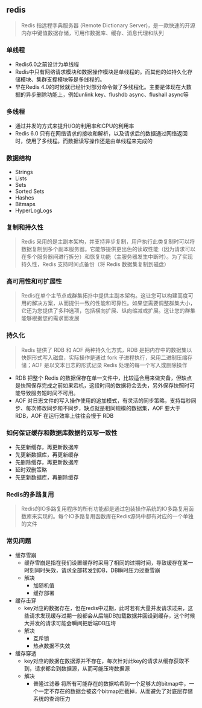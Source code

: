 ## redis
> Redis 指远程字典服务器 (Remote Dictionary Server)，是一款快速的开源内存中键值数据存储，可用作数据库、缓存、消息代理和队列

### 单线程
* Redis6.0之前设计为单线程
* Redis中只有网络请求模块和数据操作模块是单线程的。而其他的如持久化存储模块、集群支撑模块等是多线程的。
* 早在Redis 4.0的时候就已经针对部分命令做了多线程化。主要是体现在大数据的异步删除功能上，例如unlink key、flushdb async、flushall async等

### 多线程
* 通过并发的方式来提升I/O的利用率和CPU的利用率
* Redis 6.0 只有在网络请求的接收和解析，以及请求后的数据通过网络返回时，使用了多线程。而数据读写操作还是由单线程来完成的

### 数据结构
* Strings 
* Lists 
* Sets 
* Sorted Sets
* Hashes 
* Bitmaps 
* HyperLogLogs 

### 复制和持久性
> Redis 采用的是主副本架构，并支持异步复制，用户执行此类复制时可以将数据复制到多个副本服务器。它能够提供更出色的读取性能（因为请求可以在多个服务器间进行拆分）和恢复功能（主服务器发生中断时）。为了实现持久性，Redis 支持时间点备份（将 Redis 数据集复制到磁盘）

### 高可用性和可扩展性
> Redis在单个主节点或群集拓扑中提供主副本架构。这让您可以构建高度可用的解决方案，从而提供一致的性能和可靠性。如果您需要调整群集大小，它还为您提供了多种选项，包括横向扩展、纵向缩减或扩展。这让您的群集能够根据您的需求而发展

### 持久化
> Redis 提供了 RDB 和 AOF 两种持久化方式，RDB 是把内存中的数据集以快照形式写入磁盘，实际操作是通过 fork 子进程执行，采用二进制压缩存储；AOF 是以文本日志的形式记录 Redis 处理的每一个写入或删除操作
* RDB 把整个 Redis 的数据保存在单一文件中，比较适合用来做灾备，但缺点是快照保存完成之前如果宕机，这段时间的数据将会丢失，另外保存快照时可能导致服务短时间不可用。
* AOF 对日志文件的写入操作使用的追加模式，有灵活的同步策略，支持每秒同步、每次修改同步和不同步，缺点就是相同规模的数据集，AOF 要大于 RDB，AOF 在运行效率上往往会慢于 RDB

### 如何保证缓存和数据库数据的双写一致性
* 先更新缓存，再更新数据库
* 先更新数据库，再更新缓存
* 先删除缓存，再更新数据库
* 延时双删策略
* 先更新数据库，再删除缓存

### Redis的多路复用
> Redis的IO多路复用程序的所有功能都是通过包装操作系统的IO多路复用函数库来实现的。每个IO多路复用函数库在Redis源码中都有对应的一个单独的文件

### 常见问题
* 缓存雪崩
   * 缓存雪崩是指在我们设置缓存时采用了相同的过期时间，导致缓存在某一时刻同时失效，请求全部转发到DB，DB瞬时压力过重雪崩
   * 解决
     * 加随机值
     * 缓存部署 
* 缓存击穿
   * key对应的数据存在，但在redis中过期，此时若有大量并发请求过来，这些请求发现缓存过期一般都会从后端DB加载数据并回设到缓存，这个时候大并发的请求可能会瞬间把后端DB压垮
   * 解决
     * 互斥锁
     * 热点数据不失效
 * 缓存穿透
   * key对应的数据在数据源并不存在，每次针对此key的请求从缓存获取不到，请求都会到数据源，从而可能压垮数据源
   * 解决
     * 普隆过滤器 将所有可能存在的数据哈希到一个足够大的bitmap中，一个一定不存在的数据会被这个bitmap拦截掉，从而避免了对底层存储系统的查询压力   
   
